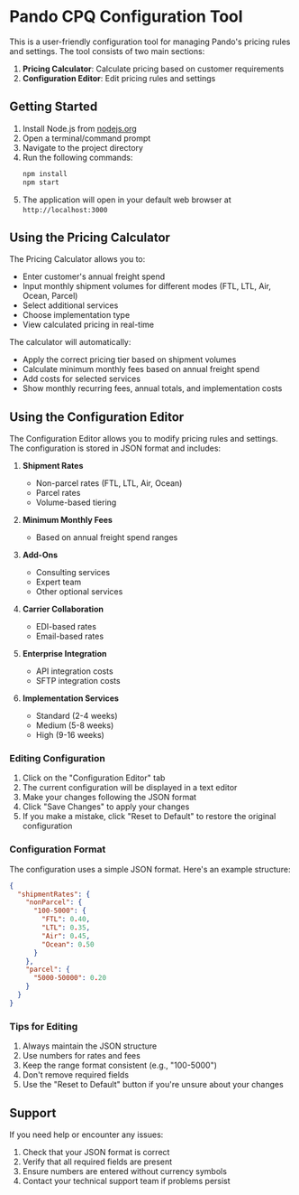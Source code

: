 # Pando CPQ Configuration Tool

This is a user-friendly configuration tool for managing Pando's pricing rules and settings. The tool consists of two main sections:

1. **Pricing Calculator**: Calculate pricing based on customer requirements
2. **Configuration Editor**: Edit pricing rules and settings

## Getting Started

1. Install Node.js from [nodejs.org](https://nodejs.org/)
2. Open a terminal/command prompt
3. Navigate to the project directory
4. Run the following commands:
   ```bash
   npm install
   npm start
   ```
5. The application will open in your default web browser at `http://localhost:3000`

## Using the Pricing Calculator

The Pricing Calculator allows you to:
- Enter customer's annual freight spend
- Input monthly shipment volumes for different modes (FTL, LTL, Air, Ocean, Parcel)
- Select additional services
- Choose implementation type
- View calculated pricing in real-time

The calculator will automatically:
- Apply the correct pricing tier based on shipment volumes
- Calculate minimum monthly fees based on annual freight spend
- Add costs for selected services
- Show monthly recurring fees, annual totals, and implementation costs

## Using the Configuration Editor

The Configuration Editor allows you to modify pricing rules and settings. The configuration is stored in JSON format and includes:

1. **Shipment Rates**
   - Non-parcel rates (FTL, LTL, Air, Ocean)
   - Parcel rates
   - Volume-based tiering

2. **Minimum Monthly Fees**
   - Based on annual freight spend ranges

3. **Add-Ons**
   - Consulting services
   - Expert team
   - Other optional services

4. **Carrier Collaboration**
   - EDI-based rates
   - Email-based rates

5. **Enterprise Integration**
   - API integration costs
   - SFTP integration costs

6. **Implementation Services**
   - Standard (2-4 weeks)
   - Medium (5-8 weeks)
   - High (9-16 weeks)

### Editing Configuration

1. Click on the "Configuration Editor" tab
2. The current configuration will be displayed in a text editor
3. Make your changes following the JSON format
4. Click "Save Changes" to apply your changes
5. If you make a mistake, click "Reset to Default" to restore the original configuration

### Configuration Format

The configuration uses a simple JSON format. Here's an example structure:

```json
{
  "shipmentRates": {
    "nonParcel": {
      "100-5000": {
        "FTL": 0.40,
        "LTL": 0.35,
        "Air": 0.45,
        "Ocean": 0.50
      }
    },
    "parcel": {
      "5000-50000": 0.20
    }
  }
}
```

### Tips for Editing

1. Always maintain the JSON structure
2. Use numbers for rates and fees
3. Keep the range format consistent (e.g., "100-5000")
4. Don't remove required fields
5. Use the "Reset to Default" button if you're unsure about your changes

## Support

If you need help or encounter any issues:
1. Check that your JSON format is correct
2. Verify that all required fields are present
3. Ensure numbers are entered without currency symbols
4. Contact your technical support team if problems persist
